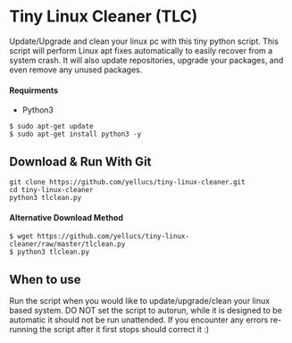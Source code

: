 # Tiny Linux Cleaner (TLC)
 Update/Upgrade and clean your linux pc with this tiny python script.
 This script will perform Linux apt fixes automatically to easily recover from a system crash.
 It will also update repositories, upgrade your packages, and even remove any unused packages.
 
#### Requirments 
   * Python3
```
$ sudo apt-get update
$ sudo apt-get install python3 -y
```

## Download & Run With Git

```
git clone https://github.com/yellucs/tiny-linux-cleaner.git
cd tiny-linux-cleaner
python3 tlclean.py 
```
#### Alternative Download Method

```
$ wget https://github.com/yellucs/tiny-linux-cleaner/raw/master/tlclean.py
$ python3 tlclean.py 
```

## When to use
 Run the script when you would like to update/upgrade/clean your linux based system. DO NOT set the script to autorun, while it is designed to be automatic it should not be run unattended. If you encounter any errors re-running the script after it first stops should correct it :)
